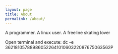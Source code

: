 ```yaml
---
layout: page
title: About
permalink: /about/
---
```


A programmer.
A linux user.
A freeline skating lover

Open terminal and execute: dc -e  36218105788986052264101060322087675063562P
